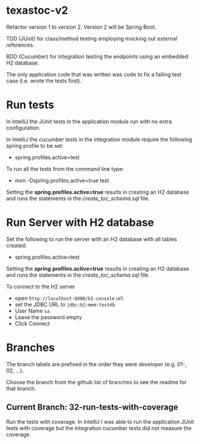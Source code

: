 # texastoc-v2
Refactor version 1 to version 2. Version 2 will be Spring Boot.

TDD (JUnit) for class/method testing employing mocking out external references.

BDD (Cucumber) for integration testing the endpoints using an embedded H2 database.

The only application code that was written was code to fix a failing test case (i.e. wrote the tests first).


# Run tests
In IntelliJ the JUnit tests in the application module run with no extra configuration.

In IntelliJ the cucumber tests in the integration module require the following spring profile to be set:
* spring.profiles.active=test

To run all the tests from the command line type:
* mvn -Dspring.profiles.active=true test

Setting the **spring.profiles.active=true** results in creating an H2 database and runs the statements in the *create_toc_schema.sql* file.


# Run Server with H2 database
Set the following to run the server with an H2 database with all tables created:
* spring.profiles.active=test

Setting the **spring.profiles.active=true** results in creating an H2 database and runs the statements in the *create_toc_schema.sql* file.

To connect to the H2 server 
* open `http://localhost:8080/h2-console` url. 
* set the JDBC URL to `jdbc:h2:mem:testdb`
* User Name `sa`
* Leave the password empty
* Click Connect

# Branches

The branch labels are prefixed in the order they were developer (e.g. 01-, 02, ...).

Choose the branch from the github list of branches to see the readme for that branch.

## Current Branch: 32-run-tests-with-coverage

Run the tests with coverage. In IntelliJ I was able to run the application JUnit tests with coverage but the integration cucumber tests did not measure the coverage.